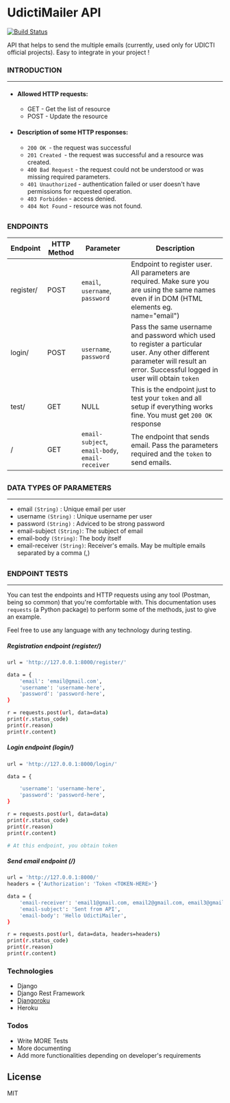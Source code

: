 # UdictiMailer API


[![Build Status](https://travis-ci.org/joemccann/dillinger.svg?branch=master)](https://github.com/maen08)

API that helps to send the multiple emails (currently, used only for UDICTI official projects). Easy to integrate in your project !



### INTRODUCTION
---
- #### Allowed HTTP requests:

  - GET - Get the list of resource
  - POST - Update the resource


- #### Description of some HTTP responses:

  - `200 OK `- the request was successful 
  - `201 Created `- the request was successful and a resource was created.
  - `400 Bad Request` - the request could not be understood or was missing required parameters.
  - `401 Unauthorized` - authentication failed or user doesn't have permissions for requested operation.
  - `403 Forbidden` - access denied.
  - `404 Not Found` - resource was not found.

##
##

### ENDPOINTS

Endpoint | HTTP Method | Parameter | Description
| ------ | ------ | ------ | ------ |
| register/ | POST | `email`, `username`, `password` | Endpoint to register user. All parameters are required. Make sure you are using the same names even if in DOM (HTML elements eg. name="email")
| login/ | POST | `username`, `password` | Pass the same username and password which used to register a particular user. Any other different parameter will result an error. Successful logged in user will obtain `token`
| test/ |GET | NULL | This is the endpoint just to test your `token` and all setup if everything works fine. You must get `200 OK` response
| / | GET | `email-subject`, `email-body`, `email-receiver` | The endpoint that sends email. Pass the parameters required and the `token` to send emails.

##
##

### DATA TYPES OF PARAMETERS
---
- email `(String)` : Unique email per user
-  username `(String)` : Unique username per user
-   password `(String)` : Adviced to be strong password
-   email-subject `(String)`: The subject of email
-   email-body `(String)`: The body itself
-   email-receiver `(String)`: Receiver's emails. May be multiple emails separated by a comma (,)

##
##

### ENDPOINT TESTS
---
You can test the endpoints and HTTP requests using any tool (Postman, being so common) that you're comfortable with. This documentation uses `requests` (a Python package) to perform some of the methods, just to give an example.

Feel free to use any language with any technology during testing.

##### Registration endpoint (register/)

```sh
url = 'http://127.0.0.1:8000/register/'

data = {
    'email': 'email@gmail.com', 
    'username': 'username-here',
    'password': 'password-here',
}

r = requests.post(url, data=data)
print(r.status_code)
print(r.reason)
print(r.content)
```


##### Login endpoint (login/)

```sh
url = 'http://127.0.0.1:8000/login/'

data = {

    'username': 'username-here',
    'password': 'password-here',
}

r = requests.post(url, data=data)
print(r.status_code)
print(r.reason)
print(r.content)

# At this endpoint, you obtain token
```


##### Send email endpoint (/)
```sh
url = 'http://127.0.0.1:8000/'
headers = {'Authorization': 'Token <TOKEN-HERE>'}

data = {
    'email-receiver': 'email1@gmail.com, email2@gmail.com, email3@gmail.com',
    'email-subject': 'Sent from API',
    'email-body': 'Hello UdictiMailer',
}

r = requests.post(url, data=data, headers=headers)
print(r.status_code)
print(r.reason)
print(r.content)
```
### Technologies
- Django
- Django Rest Framework
- [Djangoroku](https://pypi.org/project/djangoroku/)
- Heroku


### Todos

 - Write MORE Tests
 - More documenting
 - Add more functionalities depending on developer's requirements
 

License
----

MIT

